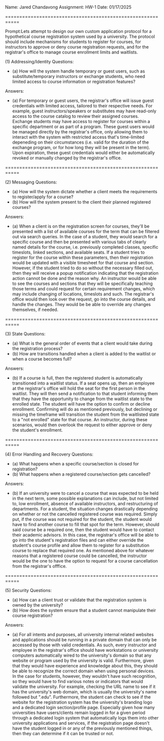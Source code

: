 Name: Jared Chandavong <jac696>
Assignment: HW-1
Date: 01/17/2025

===========================================================

Prompt:Lets attempt to design our own custom application protocol for
a hypothetical course registration system used by a university. The 
protocol should include mechanisms for students to register for 
courses, for instructors to approve or deny course registration 
requests, and for the registrar's office to manage course enrollment 
limits and waitlists.


(1) Addressing/Identity
Questions:
- (a) How will the system handle temporary or guest users, such as 
      substitute/temporary instructors or exchange students, who need 
      limited access to course information or registration features?

Answers:
- (a) For temporary or guest users, the registrar's office will issue 
      guest credentials with limited access, tailored to their respective 
      needs. For example, guest instructors/speakers or substitutes may 
      have read-only access to the course catalog to review their assigned 
      courses. Exchange students may have access to register for courses 
      within a specific department or as part of a program. These guest 
      users would be managed directly by the registrar's office, only 
      allowing them to interact with the system with restricted access 
      that's time-limited depeneding on their circumstances (i.e. valid 
      for the duration of the exchange program, or for how long they will
      be present in the term). Upon expiration, these guest credentials would 
      either be automatically revoked or manually changed by the registrar's 
      office.

===========================================================

(2) Messaging
Questions:
- (a) How will the system dictate whether a client meets the requirements
  to register/apply for a course?
- (b) How will the system present to the client their planned registered 
  courses?

Answers:
- (a) When a client is on the registration screen for courses, they'll be
      presented with a list of available courses for the term that can be
      filtered out via search queries. In the case of a student, they would
      search for a specific course and then be presented with various tabs
      of clearly named details for the course, i.e. previously completed
      classes, specific timeslots, linked sections, and available seats. 
      If a student tries to register for the course within these parameters,
      then their registration would be updated with a visible timesheet for
      that course and section. However, if the student tried to do so without
      the necessary filled out, then they will receive a popup notification 
      indicating that the registration action cannot be done and the reason why.
      An instructor would be able to see the courses and sections that
      they will be specifically teaching those terms and could request for certain
      requirement changes, which may include changing of locations, timeslots
      and such. The registrar's office would then look over the request, go 
      into the course details, and handle the changes. They would be be able to
      override any changes themselves, if needed.

===========================================================

(3) State
Questions:
- (a) What is the general order of events that a client would take during 
      the registration process?
- (b) How are transitions handled when a client is added to the waitlist 
      or when a course becomes full?

Answers:
- (b) If a course is full, then the registered student is automatically 
      transitioned into a waitlist status. If a seat opens up, then an 
      employee at the registrar's office will hold the seat for the 
      first person in the waitlist. They will then send a notification to that student informing them that they have the opportunity to change from
      the waitlist state to the enrolled state. The student will have the
      option to confirm or decline enrollment. Confirming will do as mentioned
      previously, but declining or missing the timeframe will transition the
      student from the waitlisted state to a "not enrolled" state for that
      course. An instructor, during these scenarios, would then overlook the
      request to either approve or deny the student's enrollment.

===========================================================

(4) Error Handling and Recovery
Questions:
- (a) What happens when a specific course/section is closed for registration?
- (b) What happens when a registered course/section gets cancelled?

Answers:
- (b) If an university were to cancel a course that was expected to be held
      in the next term, some possible explanations can include, but not limited to,
      low enrollment, absence of available instructors, and restructuring of 
      departments. For a student, the situation changes drastically depending on
      whether or not the cancelled registered course was required. Simply put,
      if the course was not required for the student, the student would have to
      find another course to fill that spot for the term. However, should said
      course be a required one, then the student would have to contact their
      academic advisors. In this case, the registrar's office will be able to go
      into the student's registration files and can either override the student's
      course profile and allow them to register for a substitution course to
      replace that required one. As mentioned above for whatever reasons that a
      registered course could be cancelled, the instructor would be the one to have
      the option to request for a course cancellation from the registrar's offfice.

===========================================================

(5) Security
Questions:
- (a) How can a client trust or validate that the registration system is
      owned by the university?
- (b) How does the system ensure that a student cannot manipulate their 
      course registration?

Answers:
- (a) For all intents and purposes, all university internal related websites 
      and applications should be running in a private domain that can only 
      be accessed by those with valid credentials. As such, every instructor
      and employee in the registrar's office should have workstations or
      university computers automatically wired to the university's domain so that
      any website or program used by the university is valid. Furthermore,
      given that they would have experience and knowledge about this, they should
      be able to recognize the correct domain when using personal devices. In
      the case for students, however, they wouldn't have such recognition, so
      they would have to find various notes or indicators that would validate 
      the university. For example, checking the URL name to see if it has the
      university's web domain, which is usually the university's name followed
      but ".edu". Furthermore, the student can check to see if the website for the
      registration system has the university's branding logo and a dedicated login
      section/profile page. Especially given how many universities have users/clients
      remain logged in for a given period through a dedicated login system that
      automatically logs them into other university applications and services, 
      if the registration page doesn't have the student logged in or any of the
      previously mentioned things, then they can determine if it can be trusted or
      not.